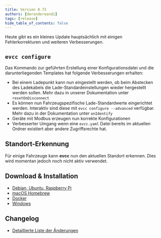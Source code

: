 ```yaml
---
title: Version 0.73
authors: [derandereandi]
tags: [release]
hide_table_of_contents: false
---
```


Heute gibt es ein kleines Update hauptsächlich mit einigen Fehlerkorrekturen und weiteren Verbesserungen.

<!-- truncate -->

## `evcc configure`

Das Kommando zur geführten Erstellung einer Konfigurationsdatei und die darunterliegenden Templates hat folgende Verbesserungen erhalten:

- Bei einem Ladepunkt kann nun eingestellt werden, ob beim Abstecken des Ladekabels die Lade-Standardeinstellungen wieder hergestellt werden sollen. Mehr dazu in unserer Dokumentation unter `resetOnDisconnect`
- Es können nun Fahrzeugspezifische Lade-Standardwerte eingerichtet werden. Interaktiv sind diese mit `evcc configure --advanced` verfügbar. Mehr dazu in der Dokumentation unter `onIdentify`
- Geräte mit Modbus erzeugen nun korrekte Konfigurationen
- Verbesserter Umgang wenn eine `evcc.yaml` Datei bereits im aktuellen Ordner existiert aber andere Zugriffsrechte hat.

## Standort-Erkennung

Für einige Fahrzeuge kann **evcc** nun den aktuellen Standort erkennen. Dies wird momentan jedoch noch nicht aktiv verwendet.

## Download & Installation

- [Debian, Ubuntu, Raspberry Pi](/docs/installation/linux)
- [macOS Homebrew](/docs/installation/macos)
- [Docker](/docs/installation/docker)
- [Windows](/docs/installation/windows)

## Changelog

- [Detaillierte Liste der Änderungen](https://github.com/evcc-io/evcc/releases/tag/0.73)
